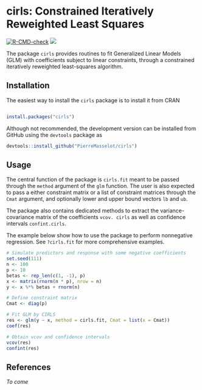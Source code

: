# cirls: Constrained Iteratively Reweighted Least Squares

<!-- badges: start -->
  [![R-CMD-check](https://github.com/PierreMasselot/cirls/actions/workflows/R-CMD-check.yaml/badge.svg)](https://github.com/PierreMasselot/cirls/actions/workflows/R-CMD-check.yaml)
  [![](https://www.r-pkg.org/badges/version/cirls?color=green)](https://cran.r-project.org/package=cirls)
<!-- badges: end -->

The package `cirls` provides routines to fit Generalized Linear Models (GLM) with coefficients subject to linear constraints, through a constrained iteratively reweighted least-squares algorithm. 

## Installation

The easiest way to install the `cirls` package is to install it from CRAN

```R

install.packages("cirls")

```

Although not recommended, the development version can be installed from GitHub using the `devtools` package as

```R
devtools::install_github("PierreMasselot/cirls")
```

## Usage

The central function of the package is `cirls.fit` meant to be passed through the `method` argument of the `glm` function. The user is also expected to pass a either constraint matrix or a list of constraint matrices through the `Cmat` argument, and optionally lower and upper bound vectors `lb` and `ub`. 

The package also contains dedicated methods to extract the variance-covariance matrix of the coefficients `vcov. cirls` as well as confidence intervals `confint.cirls`.

The example below show how to use the package to perform nonnegative regression. See `?cirls.fit` for more comprehensive examples.

```R
# Simulate predictors and response with some negative coefficients
set.seed(111)
n <- 100
p <- 10
betas <- rep_len(c(1, -1), p)
x <- matrix(rnorm(n * p), nrow = n)
y <- x %*% betas + rnorm(n)

# Define constraint matrix
Cmat <- diag(p)

# Fit GLM by CIRLS
res <- glm(y ~ x, method = cirls.fit, Cmat = list(x = Cmat))
coef(res)

# Obtain vcov and confidence intervals
vcov(res)
confint(res)
```

## References

*To come*
